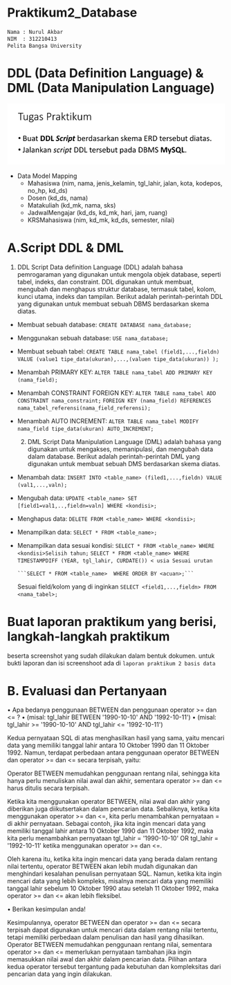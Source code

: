 # Praktikum2_Database

```
Nama : Nurul Akbar
NIM  : 312210413
Pelita Bangsa University
```

# DDL (Data Definition Language) & DML (Data Manipulation Language)

![img](gambar/27.png)

- Data Model Mapping
  - Mahasiswa (nim, nama, jenis_kelamin, tgl_lahir, jalan, kota, kodepos, no_hp, kd_ds)
  - Dosen (kd_ds, nama)
  - Matakuliah (kd_mk, nama, sks)
  - JadwalMengajar (kd_ds, kd_mk, hari, jam, ruang)
  - KRSMahasiswa (nim, kd_mk, kd_ds, semester, nilai)

# A.Script DDL & DML

1. DDL Script
   Data definition Language (DDL) adalah bahasa pemrogaraman yang digunakan untuk mengola objek database, seperti tabel, indeks, dan constraint. DDL digunakan untuk membuat, mengubah dan menghapus struktur database, termasuk tabel, kolom, kunci utama, indeks dan tampilan.
   Berikut adalah perintah-perintah DDL yang digunakan untuk membuat sebuah DBMS berdasarkan skema diatas.

- Membuat sebuah database:
  `CREATE DATABASE nama_database;`

- Menggunakan sebuah database:
  `USE nama_database;`
- Membuat sebuah tabel:
  `CREATE TABLE nama_tabel (field1,...,fieldn) VALUE (value1 tipe_data(ukuran),...,(valuen tipe_data(ukuran)) );`
- Menambah PRIMARY KEY:
  `ALTER TABLE nama_tabel ADD PRIMARY KEY (nama_field);`

- Menambah CONSTRAINT FOREIGN KEY:
  `ALTER TABLE nama_tabel ADD CONSTRAINT nama_constraint;`
  `FOREIGN KEY (nama_field) REFERENCES nama_tabel_referensi(nama_field_referensi);`
- Menambah AUTO INCREMENT:
  `ALTER TABLE nama_tabel MODIFY nama_field tipe_data(ukuran) AUTO_INCREMENT;`

  2. DML Script
     Data Manipulation Language (DML) adalah bahasa yang digunakan untuk mengakses, memanipulasi, dan mengubah data dalam database. Berikut adalah perintah-perintah DML yang digunakan untuk membuat sebuah DMS berdasarkan skema diatas.

- Menambah data:
  `INSERT INTO <table_name> (filed1,...,fieldn) VALUE (val1,...,valn);`

- Mengubah data:
  `UPDATE <table_name> SET [field1=val1,..,fieldn=valn] WHERE <kondisi>;`

- Menghapus data:
  `DELETE FROM <table_name> WHERE <kondisi>;`

- Menampilkan data:
  `SELECT * FROM <table_name>;`

- Menampilkan data sesuai kondisi:
  `SELECT * FROM <table_name> WHERE <kondisi>Selisih tahun;`
      ```SELECT * FROM <table_name> WHERE TIMESTAMPDIFF (YEAR, tgl_lahir, CURDATE()) < usia Sesuai urutan```

      ```SELECT * FROM <table_name>  WHERE ORDER BY <acuan>;```
  Sesuai field/kolom yang di inginkan
  `SELECT <field1,...,fieldn> FROM <nama_tabel>;`

# Buat laporan praktikum yang berisi, langkah-langkah praktikum

beserta screenshot yang sudah dilakukan dalam bentuk dokumen.
untuk bukti laporan dan isi screenshoot ada di `laporan praktikum 2 basis data`

# B. Evaluasi dan Pertanyaan

• Apa bedanya penggunaan BETWEEN dan penggunaan operator >=
dan <= ?
• (misal: tgl_lahir BETWEEN '1990-10-10' AND '1992-10-11')
• (misal: tgl_lahir >= '1990-10-10' AND tgl_lahir <= '1992-10-11')

Kedua pernyataan SQL di atas menghasilkan hasil yang sama, yaitu mencari data yang memiliki tanggal lahir antara 10 Oktober 1990 dan 11 Oktober 1992. Namun, terdapat perbedaan antara penggunaan operator BETWEEN dan operator >= dan <= secara terpisah, yaitu:

Operator BETWEEN memudahkan penggunaan rentang nilai, sehingga kita hanya perlu menuliskan nilai awal dan akhir, sementara operator >= dan <= harus ditulis secara terpisah.

Ketika kita menggunakan operator BETWEEN, nilai awal dan akhir yang diberikan juga diikutsertakan dalam pencarian data. Sebaliknya, ketika kita menggunakan operator >= dan <=, kita perlu menambahkan pernyataan = di akhir pernyataan. Sebagai contoh, jika kita ingin mencari data yang memiliki tanggal lahir antara 10 Oktober 1990 dan 11 Oktober 1992, maka kita perlu menambahkan pernyataan tgl_lahir = '1990-10-10' OR tgl_lahir = '1992-10-11' ketika menggunakan operator >= dan <=.

Oleh karena itu, ketika kita ingin mencari data yang berada dalam rentang nilai tertentu, operator BETWEEN akan lebih mudah digunakan dan menghindari kesalahan penulisan pernyataan SQL. Namun, ketika kita ingin mencari data yang lebih kompleks, misalnya mencari data yang memiliki tanggal lahir sebelum 10 Oktober 1990 atau setelah 11 Oktober 1992, maka operator >= dan <= akan lebih fleksibel.

• Berikan kesimpulan anda!

Kesimpulannya, operator BETWEEN dan operator >= dan <= secara terpisah dapat digunakan untuk mencari data dalam rentang nilai tertentu, tetapi memiliki perbedaan dalam penulisan dan hasil yang dihasilkan. Operator BETWEEN memudahkan penggunaan rentang nilai, sementara operator >= dan <= memerlukan pernyataan tambahan jika ingin memasukkan nilai awal dan akhir dalam pencarian data. Pilihan antara kedua operator tersebut tergantung pada kebutuhan dan kompleksitas dari pencarian data yang ingin dilakukan.
